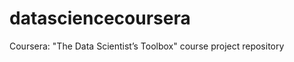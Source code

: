 datasciencecoursera
===================

Coursera: "The Data Scientist’s Toolbox" course project repository
